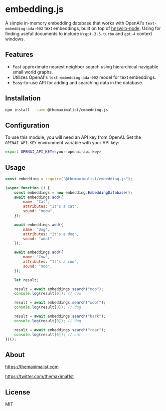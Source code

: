 # embedding.js

A simple in-memory embedding database that works with OpenAI's `text-embedding-ada-002` text embeddings, built on top of [hnswlib-node](https://github.com/yoshoku/hnswlib-node). Using for finding useful documents to include in `gpt-3.5-turbo` and `gpt-4` context windows.



## Features

- Fast approximate nearest neighbor search using hierarchical navigable small world graphs.
- Utilizes OpenAI's `text-embedding-ada-002` model for text embeddings.
- Easy-to-use API for adding and searching data in the database.



## Installation

```bash
npm install --save @themaximalist/embedding.js
```



## Configuration

To use this module, you will need an API key from OpenAI. Set the `OPENAI_API_KEY` environment variable with your API key:

```bash
export OPENAI_API_KEY=<your-openai-api-key>
```



## Usage

```javascript
const embedding = require("@themaximalist/embedding.js");

(async function () {
    const embeddings = new embedding.EmbeddingDatabase();
    await embeddings.add({
        name: "Cat",
        attributes: "It's a cat",
        sound: "meow",
    });

    await embeddings.add({
        name: "Dog",
        attributes: "It's a dog",
        sound: "woof",
    });

    await embeddings.add({
        name: "Cow",
        attributes: "It's a cow",
        sound: "moo",
    });

    let result;

    result = await embeddings.search("moo");
    console.log(result[0]); // cow

    result = await embeddings.search("woof");
    console.log(result[0]); // dog

    result = await embeddings.search("bark");
    console.log(result[0]); // dog

    result = await embeddings.search("roar");
    console.log(result[0]); // cat
})();

```



## About

https://themaximalist.com

https://twitter.com/themaximal1st



## License

MIT
